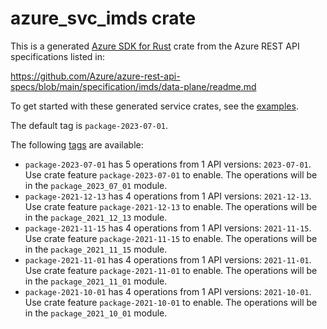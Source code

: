 # azure_svc_imds crate

This is a generated [Azure SDK for Rust](https://github.com/Azure/azure-sdk-for-rust) crate from the Azure REST API specifications listed in:

https://github.com/Azure/azure-rest-api-specs/blob/main/specification/imds/data-plane/readme.md

To get started with these generated service crates, see the [examples](https://github.com/Azure/azure-sdk-for-rust/blob/main/services/README.md#examples).

The default tag is `package-2023-07-01`.

The following [tags](https://github.com/Azure/azure-sdk-for-rust/blob/main/services/tags.md) are available:

- `package-2023-07-01` has 5 operations from 1 API versions: `2023-07-01`. Use crate feature `package-2023-07-01` to enable. The operations will be in the `package_2023_07_01` module.
- `package-2021-12-13` has 4 operations from 1 API versions: `2021-12-13`. Use crate feature `package-2021-12-13` to enable. The operations will be in the `package_2021_12_13` module.
- `package-2021-11-15` has 4 operations from 1 API versions: `2021-11-15`. Use crate feature `package-2021-11-15` to enable. The operations will be in the `package_2021_11_15` module.
- `package-2021-11-01` has 4 operations from 1 API versions: `2021-11-01`. Use crate feature `package-2021-11-01` to enable. The operations will be in the `package_2021_11_01` module.
- `package-2021-10-01` has 4 operations from 1 API versions: `2021-10-01`. Use crate feature `package-2021-10-01` to enable. The operations will be in the `package_2021_10_01` module.